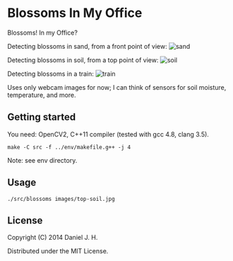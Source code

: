 # Blossoms In My Office

Blossoms! In my Office?

Detecting blossoms in sand, from a front point of view:
![sand](https://raw.github.com/daniel-j-h/blossoms-in-my-office/master/images/sand.jpg)

Detecting blossoms in soil, from a top point of view:
![soil](https://raw.github.com/daniel-j-h/blossoms-in-my-office/master/images/soil.jpg)

Detecting blossoms in a train:
![train](https://raw.github.com/daniel-j-h/blossoms-in-my-office/master/images/train.jpg)

Uses only webcam images for now; I can think of sensors for soil moisture, temperature, and more.

## Getting started

You need: OpenCV2, C++11 compiler (tested with gcc 4.8, clang 3.5).

    make -C src -f ../env/makefile.g++ -j 4

Note: see env directory.

## Usage

    ./src/blossoms images/top-soil.jpg

## License

Copyright (C) 2014 Daniel J. H.

Distributed under the MIT License.

